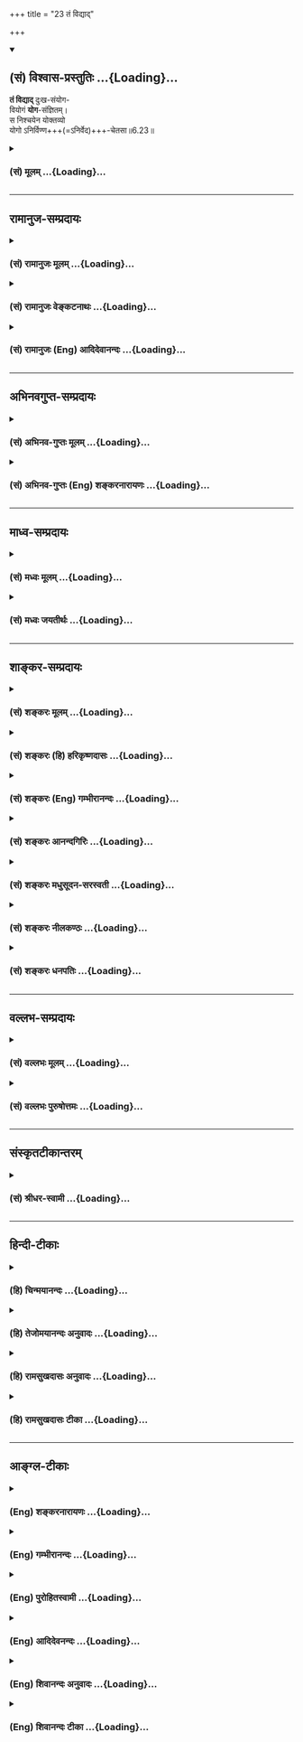 +++
title = "23 तं विद्याद्"

+++
<div class="js_include" newlevelforh1="2" title="(सं) विश्वास-प्रस्तुतिः" unfilled url="/mahAbhAratam/shlokashaH/06-bhIShma-parva/03-bhagavad-gItA-parva/saMskRtam/vishvAsa-prastutiH/06_Atma-saMyama-yogaH_a/23_taM_vidyAd.md">
<details open><summary><h2>(सं) विश्वास-प्रस्तुतिः ...{Loading}...</h2></summary>

**तं विद्याद्** दुःख-संयोग-  
वियोगं **योग**-संज्ञितम्।  
स निश्चयेन योक्तव्यो  
योगो ऽनिर्विण्ण+++(=ऽनिर्वेद)+++-चेतसा॥6.23॥
</details>
</div>
<div class="js_include collapsed" newlevelforh1="3" title="(सं) मूलम्" unfilled url="/mahAbhAratam/shlokashaH/06-bhIShma-parva/03-bhagavad-gItA-parva/saMskRtam/mUlam/06_Atma-saMyama-yogaH_a/23_taM_vidyAd.md">
<details><summary><h3>(सं) मूलम् ...{Loading}...</h3></summary>

तं विद्याद् दुःखसंयोगवियोगं योगसंज्ञितम्।  
स निश्चयेन योक्तव्यो योगोऽनिर्विण्णचेतसा।।6.23।।
</details>
</div>


_________________
## रामानुज-सम्प्रदायः
<div class="js_include collapsed" newlevelforh1="3" title="(सं) रामानुजः मूलम्" unfilled url="/mahAbhAratam/shlokashaH/06-bhIShma-parva/03-bhagavad-gItA-parva/saMskRtam/rAmAnujaH/mUlam/06_Atma-saMyama-yogaH_a/23_taM_vidyAd.md">
<details><summary><h3>(सं) रामानुजः मूलम् ...{Loading}...</h3></summary>

।।6.23।।**तं दुःखसंयोगवियोगं** दुःखसंयोगप्रत्यनीकाकारं योगशब्दाभिधेयं
ज्ञानं **विद्यात् स** एवंभूतो **योगः** इत्यारम्भदशायां **निश्चयेन
अनिर्विण्णचेतसा** हृष्टचेतसा **योगो योक्तव्यः।**

</details>
</div>
<div class="js_include collapsed" newlevelforh1="3" title="(सं) रामानुजः वेङ्कटनाथः" unfilled url="/mahAbhAratam/shlokashaH/06-bhIShma-parva/03-bhagavad-gItA-parva/saMskRtam/rAmAnujaH/venkaTanAthaH/06_Atma-saMyama-yogaH_a/23_taM_vidyAd.md">
<details><summary><h3>(सं) रामानुजः वेङ्कटनाथः ...{Loading}...</h3></summary>

।। 6.23पुनरपि योगदशैव आदरातिरेकाय निरतिशयपुरुषार्थत्वप्रतिपादनेन
प्रपञ्च्यते यत्र इत्यादिभिः। निरुद्धं इत्यत्र
परिगृहीतत्वविनष्टत्वादिभ्रमव्युदासाय योगसेवया हेतुना सर्वत्र
निरुद्धमित्युक्तम्। सर्वतो निरुद्धमित्युक्ते प्रवृत्तस्य निवारणमात्रं
प्रतीयेतसर्वत्र इत्युक्ते तूत्तरोत्तरप्रवृत्त्यनुदयोऽपि सिध्यतीति
सप्तमीनिर्देशः। योगसेवया निरुद्धं यत्रोपरमते इत्युक्ते योगस्य
पृथगुपादानात् यच्छब्दार्थस्य योगाद्व्यतिरेकः प्रतीयेतेति
तद्व्युदासाययोगसंज्ञितम् इति वक्ष्यमाणान्वयेनयत्र योग इत्युक्तम्। यत्र
यस्मिन् काले इति परोक्तमयुक्तम् उपरितनयच्छब्दभिन्नार्थत्वप्रसङ्गात्
प्रतिनिर्देशस्थयोगशब्दानन्वयाच्चेति भावः। यत्रोपरमते इत्यत्र यतो
विच्छिद्यत इति भ्रमापाकरणायाहअतिशयितेति। यत्र सिद्धेऽन्यत उपरमत
इत्यध्याहारेण योजना न युक्ता तथा सतिनिरुद्धं इत्यनेन पुनरुक्तिश्च
स्यात्। उपसर्गाणां च नानार्थत्वादयमेवातिशयितार्थ उपपन्नः।
आसक्तिप्रतिपादनद्वारा तात्पर्येण वायमर्थः सिध्यतीति भावः। यत्र
चैवेत्येवकारस्य यथाक्रमान्वये प्रयोजनाभावात् उचितान्वयप्रदर्शनाय
आत्मन्येव तुष्यतीत्युक्तम्। अन्यनिरपेक्षमित्यवधारणतोषशब्दाभ्यां
अर्थसिद्धोक्तिः। यद्वाआत्मानं पश्यंस्तुष्यति इत्येतावतैव विवक्षितसिद्धौ
पुनरात्मनीति निर्देशः तदन्यव्युदासार्थ इत्यभिप्रायः। आत्मनि
परमात्मानमिति योजना तु जीवयोगविषयत्वादिहासङ्गता।
अतीन्द्रियमित्युक्तत्वात् परिशेषात् औचित्याच्चबुद्धिग्राह्यम् इत्यत्र
बुद्धिं विशिनष्टि आत्मबुद्ध्येकेति। आत्यन्तिकं
पुनर्दुःखसम्भेदरहितमित्यर्थः। यदेवंविधं सुखं तद्यत्र वेत्तीत्यन्वयः।
यद्वा यत्तदिति पिण्डितं प्रसिद्ध्यतिशयार्थं तदित्येवार्थः। केचित्तु
यत्तच्छब्दान्वयप्रकारमजानन्तःसुखमात्यन्तिकं यत्र इति पठन्तिवेत्ति यत्र
इति यत्रशब्दः पूर्वोत्तरवाक्यसाधारणतया मध्ये प्रयुक्तः।
वेत्तीत्यस्यापवर्गदशानुभाव्यसुखप्रतिसन्धानपरत्वव्युदासाय
योगरूपापारोक्ष्याभिप्रायेणअनुभवतीत्युक्तम्। आत्मनि तुष्यति इति
पूर्वमितरसुखनिरपेक्षत्वपरम्। सुखमात्यन्तिकम् इत्यादिकं तु
स्वरूपसुखानुभवपरमित्यपौनरुक्त्यम्। सुखातिरेकेणेति उक्त एवाचलनहेतुरुचित
इति भावः। प्रामाणिकार्थान्न चलतीति वा सम्यक् चलतीति वा निर्वहणं मन्दम्।
योगदशायां च सुखातिरेकेण स्वरसतस्तदवस्थयैव
चिरतरावस्थानाभिधानमुचितमपेक्षितं चेत्यभिप्रायेणतत्त्वतः
इत्यस्यतद्भावादिति प्रतिपदमुक्तम्। इतरविषयनिरोधनैरपेक्ष्येयत्र इति
श्लोकेनोक्ते। तत आत्मस्वरूपसुखानुभवस्तस्य स्वरसवाहितया दुर्विच्छेदत्वं
चसुखम् इति श्लोकेनाभिहिते। अथयं लब्ध्वा इति श्लोकेन योगविरतिकालेष्वपि
तस्यैवाभिलाषपदत्वाद्बाह्यसुखाभिलाषेण दुःखेन चानास्कन्दनमुच्यत इति
विभागज्ञापनाभिप्रायेणयोगाद्विरत इत्यादिकमुक्तम्। योगदशायां तु
लाभान्तरप्रतिसन्धानमेव नास्तीति भावः। गुरुणापि
इत्युक्तगौरवव्यञ्जनायगुणवत्पुत्रवियोगादिनेत्युक्तम्। पुत्रजन्मविपत्तिभ्यां
न परं सुखदुःखयोः इति ह्याहुः। न विचाल्यते योगप्रतिकूलमवसादं न
गच्छतीत्यर्थः। दुःखसंयोगस्य वियोगस्तस्यासम्बन्धः अभाव इत्यर्थः। स च
भावान्तरमिति ज्ञापनायाह दुःखसंयोगप्रत्यनीकाकारमिति। दुःखसंयोगस्य वियोगो
यत्रेति व्यधिकरणबहुव्रीहौ फलितोक्तिरियम्। अथवा वियोगशब्दोऽत्र
वियुज्यतेऽनेनेति करणार्थघञन्तो वियोगहेतुपर इति भावः। निर्विण्णचेतसेति
पदच्छेदे संसारे तापत्रयेष्वेवेत्यध्याहारः स्यात् तत्तु सप्रयोजने
योजनान्तरे सम्भवति न युक्तम् तस्मादनिर्निण्णचेतसेति पदच्छेदः।
निश्चयशब्दोऽपि तेनैव हेतुसमर्पणेनान्वितः न तुयोक्तव्यः इत्यनेन
निरर्थकान्वयप्रसङ्गात्। अनिर्विण्णत्वहेतुश्च निश्चयः
पूर्वोक्तनिरतिशयपुरुषार्थत्वेनैव स्यात् तदेतदखिलमभिसन्धायाह स
एवमिति। एवंरूपो निरतिशयपुरुषार्थरूप इत्यर्थः। योक्तव्यः इत्युक्तत्वात्
आरम्भोपकारकत्वद्योतनायआरम्भदशायामित्युक्तम्। मनसा क्लिश्यमानस्तु समाधानं
च कामयेत्। अनिर्वेदं मुनिर्गच्छन् कुर्यादेवात्मनो हितम्। इति
ह्युच्यते।। अतो विरक्त्युपयुक्तो निर्वेदोऽन्यः अयं त्वन्यादृश
इतिहृष्टचेतसेत्युक्तम्। योक्तव्यः कर्तव्य इत्यर्थः।  
  

</details>
</div>
<div class="js_include collapsed" newlevelforh1="3" title="(सं) रामानुजः (Eng) आदिदेवानन्दः" unfilled url="/mahAbhAratam/shlokashaH/06-bhIShma-parva/03-bhagavad-gItA-parva/saMskRtam/rAmAnujaH/english/AdidevAnandaH/06_Atma-saMyama-yogaH_a/23_taM_vidyAd.md">
<details><summary><h3>(सं) रामानुजः (Eng) आदिदेवानन्दः ...{Loading}...</h3></summary>

6.20 - 6.23 Where, through the practice of Yoga, the mind, which is subdued everywhere by such practice, 'rejoices', i.e., rejoices in surpassing felicity; and where, perceiving through Yoga 'the self
(Atman)' by 'the mind (Atman)' one is delighted by the self and indifferent to all other objects; and where, through Yoga, one 'knows',
i.e., experiences that infinite happiness which can be grasped only by
the 'intellect' contemplating on the self, but is beyond the grasp of
the senses; where, remaining in that Yoga, one does not 'swerve from
that state,' because of the overwhelming happiness that state confers;
having gained which, he desires for it alone, even when he is awakened
from Yoga, and does not hold anything else as a gain; where one is not
moved even by 'the heaviest sorrow' caused by any berevaement like that
of a virtuous son - let him know that disunion from all union with pain,
i.e., which forms the opposite of union with pain, is called by the term
Yoga. This Yoga must be practised with the determination of its nature
as such from the beginning with a mind free from despondency, i.e., with
zestful exaltation.

</details>
</div>


_________________
## अभिनवगुप्त-सम्प्रदायः
<div class="js_include collapsed" newlevelforh1="3" title="(सं) अभिनव-गुप्तः मूलम्" unfilled url="/mahAbhAratam/shlokashaH/06-bhIShma-parva/03-bhagavad-gItA-parva/saMskRtam/abhinava-guptaH/mUlam/06_Atma-saMyama-yogaH_a/23_taM_vidyAd.md">
<details><summary><h3>(सं) अभिनव-गुप्तः मूलम् ...{Loading}...</h3></summary>

।।6.20 6.23।। इदानीं तस्य स्वस्वभावस्य ब्रह्मणो बहुतर-विशेषण-द्वारेण स्वरूपं निरूप्यते - यः तीर्थान्तर-कल्पितेभ्यश् च रूपेभ्यो व्यतिरेकः - यत्रेत्यादि, अनिर्विण्णचेतसा इत्यन्तम्। 

**यत्र मनो निरुद्धम् उपरमते** स्वयम् एव।  
**आत्यन्तिकं** विषय-कृत-कालुष्याभावात् **सुखं यत्र वेत्ति**।  

**अपरो लाभो** धन-दार-पुत्रादीनां संनियोग-लब्धश् च योगः अन्यत्र सुख-धीर् निवर्तते च +इति वस्तु-स्व-भावो ऽयम् इत्य् अर्थः।  
**न विचाल्यते** विशेषेण न चाल्यते अपि तु संस्कार-मात्रेणैवास्य प्रथम-क्षण-मात्रम् एव चलनं कारुण्यादि-वशात्,+++(5)+++ न तु मूढतया विनष्टो "बताहम्! किं मया प्रतिपत्तव्यम्" इत्यादि।  

**दुःखसंयोगस्य वियोगो** यतः,  
**स** च **निश्चयेन** आस्तिकताजनितया श्रद्धया सर्वथा **योक्तव्यः** अभ्यसनीयः।  
**अनिर्विण्णम्** उपेय-प्राप्तौ दृढ-तरं  
संसारं दुःख-बहुलम् प्रति **निर्विण्णं** वा  
+++(S N omit वा)+++ **चेतो** यस्य।

</details>
</div>
<div class="js_include collapsed" newlevelforh1="3" title="(सं) अभिनव-गुप्तः (Eng) शङ्करनारायणः" unfilled url="/mahAbhAratam/shlokashaH/06-bhIShma-parva/03-bhagavad-gItA-parva/saMskRtam/abhinava-guptaH/english/shankaranArAyaNaH/06_Atma-saMyama-yogaH_a/23_taM_vidyAd.md">
<details><summary><h3>(सं) अभिनव-गुप्तः (Eng) शङ्करनारायणः ...{Loading}...</h3></summary>

6.20-23 Yatra etc. upto anirvinna-cetasa. Where the mind well restrained
remains iet : i.e., on its own accord. Where he realises the limitless
Bliss : Becuase the dirts created by the sense-objects are absent. Any
other gain : the gain obtained through the close contacts with wealth.
wives, childeren etc. The idea is : With regard to other objects, the
notion of their being sources of pleasure disappears; and it is the
nature of the thing in estion. Not shaken much : not shaken to a great
extent; \[hence\] there is yet \[a little\] shaking in him, purely due
to \[former\] mental impression; and it lasts only for a moment due to
his compassion \[towards all creatures\], and not due to the wrong
notions like 'Alas ! I am undone ! What is to done by me.' and so on.
That, due to which the cessation of contact with misery results-that
must be yoked i.e., practised (concentrated upon) by all means, with
determination i.e., with faith, born of the belief \[in the Self\]. Of
undepressed mind. i.e., because the goal has been reached. Or of
depressed mind : i.e., depressed that the birth-and-death-cycle is very
firm and is full of misery. The means for abandoning desire is to
abandon intention. This (the Lord) says :

</details>
</div>


_________________
## माध्व-सम्प्रदायः
<div class="js_include collapsed" newlevelforh1="3" title="(सं) मध्वः मूलम्" unfilled url="/mahAbhAratam/shlokashaH/06-bhIShma-parva/03-bhagavad-gItA-parva/saMskRtam/madhvaH/mUlam/06_Atma-saMyama-yogaH_a/23_taM_vidyAd.md">
<details><summary><h3>(सं) मध्वः मूलम् ...{Loading}...</h3></summary>

।।6.23।। दुःखसंयोगो येन वियुज्यते स दुःखसंयोगवियोगः। न केवलमुत्पन्नं
दुःखं विनाशय्रति। उत्पत्तिमेव निवारयतीति दर्शयति संयोगशब्देन। निश्चयेन
योक्तव्यः योक्तव्य एव बुभूषुणेत्यर्थः।

</details>
</div>
<div class="js_include collapsed" newlevelforh1="3" title="(सं) मध्वः जयतीर्थः" unfilled url="/mahAbhAratam/shlokashaH/06-bhIShma-parva/03-bhagavad-gItA-parva/saMskRtam/madhvaH/jayatIrthaH/06_Atma-saMyama-yogaH_a/23_taM_vidyAd.md">
<details><summary><h3>(सं) मध्वः जयतीर्थः ...{Loading}...</h3></summary>

।।6.23।। ननु दुःखसम्बन्धस्य वियोगो ध्वंसः स कथं योगः स्यात् इत्यत आह
**दुःखेति**। करणेऽपि घञः स्मरणात्। एवं तर्हि दुःखवियोगमित्येव वक्तव्यम्
किं संयोगशब्देन इत्यत आह **न केवलमि**ति। वियोगशब्दो निवारणे वर्तत इति
भावः। एतच्च पदाधिक्यादेव लभ्यते नान्यथा। ननुस निश्चयेन योक्तव्यः इति
पुनर्विधानं किमर्थं निश्चयेनेत्यादिविशेषविधानार्थमिति चेत् न महाफले
सन्देहात् प्रवृत्त्यभावेननिश्चयेन इत्यस्य वैयर्थ्यादित्यत आह
**निश्चयेने**ति। अयोगव्यवच्छेदे निश्चयशब्द इत्यर्थः। कुत्रायोगो
व्यवच्छिद्यत इत्यत उक्तं **बुभूषुणे**ति मुमुक्षुणेत्यर्थः।

</details>
</div>


_________________
## शाङ्कर-सम्प्रदायः
<div class="js_include collapsed" newlevelforh1="3" title="(सं) शङ्करः मूलम्" unfilled url="/mahAbhAratam/shlokashaH/06-bhIShma-parva/03-bhagavad-gItA-parva/saMskRtam/shankaraH/mUlam/06_Atma-saMyama-yogaH_a/23_taM_vidyAd.md">
<details><summary><h3>(सं) शङ्करः मूलम् ...{Loading}...</h3></summary>

।।6.23।। **तं विद्यात्** विजानीयात् **दुःखसंयोगवियोगं** दुःखैः संयोगः
दुःखसंयोगः तेन वियोगः दुःखसंयोगवियोगः तं दुःखसंयोगवियोगं **योग** इत्येव
**संज्ञितं** विपरीतलक्षणेन विद्यात् विजानीयादित्यर्थः। योगफलमुपसंहृत्य
पुनरन्वारम्भेण योगस्य कर्तव्यता उच्यते निश्चयानिर्वेदयोः
योगसाधनत्वविधानार्थम्। **स** यथोक्तफलो **योगः निश्चयेन** अध्यवसायेन
**योक्तव्यः अनिर्विण्णचेतसा** न निर्विण्णम् अनिर्विण्णम्। किं तत् चेतः
तेन निर्वेदरहितेन चेतसा चित्तेनेत्यर्थः।। किञ्च

</details>
</div>
<div class="js_include collapsed" newlevelforh1="3" title="(सं) शङ्करः (हि) हरिकृष्णदासः" unfilled url="/mahAbhAratam/shlokashaH/06-bhIShma-parva/03-bhagavad-gItA-parva/saMskRtam/shankaraH/hindI/harikRShNadAsaH/06_Atma-saMyama-yogaH_a/23_taM_vidyAd.md">
<details><summary><h3>(सं) शङ्करः (हि) हरिकृष्णदासः ...{Loading}...</h3></summary>

।।6.23।। यत्रोपरमते से लेकर यहाँतक समस्त विशेषणोंसे विशिष्ट आत्माका
अवस्थाविशेषरूप जो योग कहा गया है उस योग नामक अवस्थाको दुःखोंके संयोगका
वियोग समझना चाहिये। अभिप्राय यह कि दुःखोंसे संयोग होना दुःखसंयोग है उससे
वियोग हो जाना दुःखोंके संयोगका वियोग है उस दुःखसंयोगवियोग को योग ऐसे
विपरीत नामसे कहा हुआ समझना चाहिये। योगफलका उपसंहार करके अब दृढ़ निश्चयको
और योगविषयक रुचिको भी योगका साधन बतानेके लिये पुनः प्रकारान्तरसे योगकी
कर्तव्यता बतायी जाती है वह उपर्युक्त फलवाला योग बिना उकताये हुए चित्तसे
निश्चयपूर्वक करना चाहिये। जिस चित्तमें निर्विण्णता ( उद्वेग ) न हो वह
अनिर्विण्णचित्त है ऐसे अनिर्विण्ण ( न उकताये हुए ) चित्तसे निश्चयपूर्वक
योगका साधन करना चाहिये यह अभिप्राय है।

</details>
</div>
<div class="js_include collapsed" newlevelforh1="3" title="(सं) शङ्करः (Eng) गम्भीरानन्दः" unfilled url="/mahAbhAratam/shlokashaH/06-bhIShma-parva/03-bhagavad-gItA-parva/saMskRtam/shankaraH/english/gambhIrAnandaH/06_Atma-saMyama-yogaH_a/23_taM_vidyAd.md">
<details><summary><h3>(सं) शङ्करः (Eng) गम्भीरानन्दः ...{Loading}...</h3></summary>

6.23 Vidyat, one should know; tat, that; duhkha-samyoga-viyogam,
severance (viyoga) of contact (samyoga) with sorrow (duhkha); to be
verily yoga-sanjnitam, what is called Yoga-i.e. oen should know it
through a negative definition. After concluding the topic of the result
of Yoga, the need for pursuing Yoga is again being spoken of in another
way in order to enjoin 'preservance' and 'freedom from depression' as
the disciplines for Yoga: Sah, that; yogah, Yoga, which has the results
as stated above; yoktavyah, has to be practised; niscayena, with
perservance; and anirvinnacetasa, with an undepressed heart. That which
is not (a) depressed (nirvinnam) is anirvinnam. What is that; The heart.
(One has to practise Yoga) with that heart which is free from
depression. This is the meaning. Again,

</details>
</div>
<div class="js_include collapsed" newlevelforh1="3" title="(सं) शङ्करः आनन्दगिरिः" unfilled url="/mahAbhAratam/shlokashaH/06-bhIShma-parva/03-bhagavad-gItA-parva/saMskRtam/shankaraH/AnandagiriH/06_Atma-saMyama-yogaH_a/23_taM_vidyAd.md">
<details><summary><h3>(सं) शङ्करः आनन्दगिरिः ...{Loading}...</h3></summary>

।।6.23।। तं विद्यादित्याद्यपेक्षितं पूरयन्नवतारयति **यत्रेति।**
तमित्यात्मावस्थाविशेषं परामृशति। दुःखसंयोगस्य वियोगो वियोगसंज्ञितो
युज्यते स कथं योगसंज्ञितः स्यादित्याशङ्क्याह **विपरीतेति।** इयं हि
योगावस्था समुत्खातनिखिलदुःखभेदेति दुःखसंयोगाभावो योगसंज्ञामर्हतीत्यर्थः।
उपसंहृते योगफले किमिति पुनर्योगस्य कर्तव्यत्वमुच्यते तत्राह
**योगफलमिति।** प्रकारान्तरेण योगस्य कर्तव्यत्वोपदेशारम्भोऽत्रान्वारम्भः
योगं युञ्जानस्तत्क्षणादुक्तां संसिद्धिमलभमानः संशयानो निवर्तेतेति
तन्निवृत्त्यर्थं पुनः कर्तव्यत्वोपदेशोऽर्थवानिति मत्वाह **निश्चयेति।**
तयोः साधनत्वविधानमेवाक्षरयोजनया साधयति **स यथेति।** इह जन्मनि जन्मान्तरे
वा सेत्स्यतीत्यध्यवसापः। योक्तव्यः कर्तव्यः।

</details>
</div>
<div class="js_include collapsed" newlevelforh1="3" title="(सं) शङ्करः मधुसूदन-सरस्वती" unfilled url="/mahAbhAratam/shlokashaH/06-bhIShma-parva/03-bhagavad-gItA-parva/saMskRtam/shankaraH/madhusUdana-sarasvatI/06_Atma-saMyama-yogaH_a/23_taM_vidyAd.md">
<details><summary><h3>(सं) शङ्करः मधुसूदन-सरस्वती ...{Loading}...</h3></summary>

।।6.23।। यत्रोपरमत इत्यारभ्य बहुभिर्विशेषणैर्यो निर्वृत्तिकः
परमानन्दाभिव्यञ्जकाश्चित्तावस्थाविशेष उक्तस्तं चित्तवृत्तिनिरोधं
चित्तवृत्तिमयसर्वदुःखविरोधित्वेन दुःखवियोगमिव सन्तं योगसंज्ञितं
वियोगशब्दार्हमपि विरोधिलक्षणया योगशब्दवाच्यं विद्यज्जानीयान्नतु
योगशब्दानुरोधात्कंचित्संबन्धं प्रतिपद्येतेत्यर्थः। तथाच
भगवान्पतञ्जलिरसूत्रयत्योगश्चित्तवृत्तिनिरोधः इति। योगो भवति दुःखहा इति
यत्प्रागुक्तं तदेतदुपसंहृतम्। एवंभूते योगे निश्चयानिर्वेदयोः
साधनत्वविधानायाह स यथोक्तफलो योगो निश्चयेन
शास्त्राचार्यवचनतात्पर्यविषयोऽर्थः सत्य एवेत्यध्यवसायेन
योक्तव्योऽभ्यसनीयः। अनिर्विण्णचेतसा एतावतापि कालेन योगो न सिद्धः किमतः
परं कष्टमित्यनुतापो निर्वेदस्तद्रहितेन चेतसा। इह जन्मनि जन्मान्तरे वा
सेत्स्यसि किं त्वरयेत्येवं धैर्ययुक्तेन मनसेत्यर्थः। तदेतद्गौडपादा
उदाजह्नुःउत्सेक उदधेर्यद्वत्कुशाग्रेणैकबिन्दुना। मनसो
निग्रहस्तद्वद्भवेदपरिखेदतः।। इति। उत्सेक उत्सेचनम् शोषणाध्यवसायेन
जलोद्धरणमिति यावत्। अत्र संप्रदायविद आख्यायिकामाचक्षते कस्यचित्किल
पक्षिणोऽण्डानि तीरस्थानि तरङ्गवेगेन समुद्रोऽपजहार। स च समुद्रं
शोषयिष्याम्येवेति प्रवृत्तः स्वमुखाग्रेणैकैकं जलबिन्दुमुपरि प्रचिक्षेप।
तदा च बहुभिः पक्षिभिर्बन्धुर्गैर्वार्यमाणोऽपि नैवोपरराम। यदृच्छया च
तत्रागतेन नारदेन निवारितोऽप्यस्मिञ्जन्मनि जन्मान्तरे वा येन
केनाप्युपायेन समुद्रं शोषयिष्याम्येवेति प्रतिजज्ञे। ततश्च
दैवानुकूल्यात्कृपालुर्नारदो गरुडं तत्साहाय्याय प्रेषयामास
समुद्रस्त्वज्ज्ञातिद्रोहेण त्वामवमन्यत इति वचनेन। ततो गरुडपक्षवातेन
शुष्यन्समुद्रो भीतस्तान्यण्डानि तस्मै पक्षिणेप्रददौइति। एवमखेदेन
मनोनिरोधे परमधर्मे प्रवर्तमानं योगिनमीश्वरोऽनुगृह्णाति। ततश्च पक्षिण इव
तस्याभिमतं सिध्यतीति भावः।

</details>
</div>
<div class="js_include collapsed" newlevelforh1="3" title="(सं) शङ्करः नीलकण्ठः" unfilled url="/mahAbhAratam/shlokashaH/06-bhIShma-parva/03-bhagavad-gItA-parva/saMskRtam/shankaraH/nIlakaNThaH/06_Atma-saMyama-yogaH_a/23_taM_vidyAd.md">
<details><summary><h3>(सं) शङ्करः नीलकण्ठः ...{Loading}...</h3></summary>

।।6.23।।**तमिति।** यत्रोपरमते चित्तमित्यादिनोक्तलक्षणं तं
दुःखसंयोगस्याप्यन्तःकरणसंबन्धस्य वियोगमेव सन्तं विरुद्धलक्षणया
योगसंज्ञितं विद्यात्। योगफलमुपसंहृत्य पुनर्निश्चयानिर्वेदयोः
साधनत्वविधानपूर्वकं तमेव शतकृत्वोऽपि पथ्यं वदितव्यमिति न्यायेन विधत्ते
**स इत्यादिना।** स योगो निश्चयेनाध्यवसायेनानिर्विण्णं निर्वेदरहितं चेतो
यस्य तेन योक्तव्योऽभ्यसनीयः। यद्वाशान्तो दान्त उपरतस्तितिक्षुः समाहितो
भूत्वात्मन्येवात्मानं पश्येत् इति श्रुतिविहितं श्रुत्यन्तरदृष्टं
श्रद्धावित्तपदोपेतं शमादिषट्कमत्र क्रमतो विधीयते। तत्र निश्चयेनेति
गुरुवेदवाक्यादौ फलावश्यंभावनिश्चयलक्षणा श्रद्धात्र निश्चयपदेन गृह्यते।
तथा निर्विण्णचेतसेति वैराग्येण द्वन्द्वसहिष्णुत्वलक्षणा तितिक्षा विधीयते
इति ज्ञेयम्।

</details>
</div>
<div class="js_include collapsed" newlevelforh1="3" title="(सं) शङ्करः धनपतिः" unfilled url="/mahAbhAratam/shlokashaH/06-bhIShma-parva/03-bhagavad-gItA-parva/saMskRtam/shankaraH/dhanapatiH/06_Atma-saMyama-yogaH_a/23_taM_vidyAd.md">
<details><summary><h3>(सं) शङ्करः धनपतिः ...{Loading}...</h3></summary>

।।6.23।। यत्रोपरमत इत्यारभ्य यावद्भिर्विशेषणैर्विशिष्ट आत्मावस्थाविशिष्टो
योग उक्तः तं योगसंज्ञितं विद्याज्जनीयात्। इति यत्र यस्मन्काले इत्यादि
भाष्यं समाध्युपलक्षिते तस्मिन्काले योगसिद्धिर्भवतीति शेषः। यमात्मलाभं तं
विद्यादित्युत्तरत्र संबन्धः। यस्मिस्थितो योगी न विचाल्यते तं योगं
विद्यादीति पूर्ववत्। तं विद्यादित्याद्यपेक्षितं पूरयन्नवतारयति यत्रेति
तमित्यात्मावस्थाविशेषं परामृशतीति भाष्यं तट्टीकाकृद्भिर्व्याख्यातम्।
वस्तुतस्तु यत्रोपरमत इत्यारम्भ यावद्भिर्विशेषणैर्विशिष्ट
आत्मावस्थाविशेषो योग उक्तस्तमिति भाष्यानुरोधेन काले इत्यस्य
चित्तोपरमविशिष्ट आत्मावस्थाविशेष इत्यर्थः। एवमग्रेऽपि। यमात्मलाभमित्यस्य
आत्मनो लाभो यस्मिन् यस्मादिति वा आत्मलाभरुपमिति वा
लब्धेत्यादिविशेषणविशिष्टमात्मावस्थाविशेषमितय्रथः। यस्मिन्नात्मतत्त्व
इत्यस्यात्मतत्त्वमात्रोपलब्ध्या आत्मतत्त्वे स्थित इत्यादिविशेषणविशिष्टे
आत्मावस्थाविशेष इत्यर्थः। तथाच सर्वेषां यच्छब्दानां
तत्तद्विशेषणविशिष्टावस्थाविशेषप्रतिपादकानां तच्छब्देनान्वय इति। एतेन
यत्र काल इति व्याख्यानं त्वसाधु तच्छब्दानन्वयादिति प्रत्युक्तम्।
यत्त्वसाधुवादिनोक्तं यत्र यस्मिन्परिणामविशेषे योगसेवया योगाभ्यासपाटवेन
जाते सति चित्तं निरुद्धमेकविषयकवृत्तिप्रवाहरुपामेकाग्रतां त्यक्त्वा
निरिन्धनाग्निवदुपशाभ्य निर्वृत्तिकतया सर्ववृत्तिनिरोधरुपेण परिणतं भवति
यत्र च यस्मिंश्च परिणामं सतीत्यादि तत्रेदं वक्तव्यम्। स चित्तपरिणाम्ः कः
यस्मिन्सति चित्तं निरोधपरिणामं भजति। निरोधपरिणाम उतैकाग्रतापरिणामः।
नाद्यः। यस्मिन्सति सर्ववृत्तिनिरोधरुपेण चित्तं परिणतं भवति इति तस्य ततः
पृथगुक्तेः। न द्वितीयः। तमन्तःकरणपरिणामं सर्वचित्तवृत्तिनिरोधरुपं योगं
विद्यादीति परेणान्वयादिति स्वपरग्रन्थविरोधात्। यस्मिंश्च परिणामं सतीति।
अत्रापिविकल्पनीयम्। अयं परिणामः किं पूर्वोक्तादन्य उत स एव। आद्ये
प्रथमयत्रपदार्थोकार्थताभावः। न द्वितीयः। तमन्तःकरणपरिणामं
सर्वचित्तवृत्तिनिरोधरुपं योगं विद्यादीति परेणान्वयादिति
स्वपरग्रन्थविरोधात्। यस्मिंश्च परिणामे सतीति। अत्रापि विकल्पनीयम्। अयं
परिणामः किं पूर्वोक्तादन्य उत स एव। आद्ये प्रथमयत्रपदार्थैकार्थताभावः। न
द्वितीयः। उक्तदोषात् एकाग्रतापरिणामे सति निरोधपरिणामस्तस्मिंश्च सति
आत्मनात्मानं पश्यन्नात्मनि तुष्यतीति क्रमस्यौचित्याच्चेति दिक्। दुःखैः
संयोगः दुःखसंयोगः तेन वियोगो निखिलार्थनिवृत्तिरुपस्तं योगसंज्ञितं
योगशब्दितं विपरीतलक्षणेन विद्याज्जानीयादित्यर्थः। योगस्य फलमुपसंहृत्यशतं
कृत्वापि पथ्यं वदितव्यम् इति न्यायेन निश्चयादेः साधनत्वविधानार्थं योगस्य
कर्तव्यतामाह स इति। स यथोक्तफलो योगः निश्चयेनाध्यवसायेनेह जन्मनि
जन्मान्तरे वा सेत्स्यत्येवेत्यध्यवसायः। शास्त्राचार्योपदेशे
यथार्थत्वनिश्चयो वा। अनिर्विण्णचेतसा खेदरहितेन चित्तेन दुःखबुद्य्धा
प्रयत्नशैथिल्यकारणं खेदः। एतावतापि कालेन योगेनेति किमतःकष्टमित्येवंरुपः
निश्चयेनानिर्विण्णचेतसा योक्तव्यः फलपर्यन्तमभ्यसनीयः। तदुक्तं
गौटपादाचार्यैःउत्सेक उदधैर्यद्वत्कुशाग्रेणैकबिन्दुना। मनसो
निग्रहस्तद्वद्भवेदपरिखेदतः।। इति। उत्सेको जलोद्धरणम्। एतेन
निर्विण्णचेतसेत्येवंपदमुत्तरशेषभूतं द्रष्टव्यम्। तथा ह्यापातनिका
नन्वभ्यस्यतां नाम योगस्तत्रापि यदा हि नेन्द्रियार्तेषु न
कर्मस्वनुषज्जते। स सर्वसंकल्पसंन्यासीत्यनेन स्वार्थं
संकल्पमूलकामनात्यागे इन्द्रियनिग्रहे प्राप्तेऽपि प्राप्तयोगैश्वर्यो
दीनानाथसंदर्शनजनितानुकम्पापरवशस्तेषां हितकामनया संकल्पपूर्वं बाह्यं
कर्मा चरेदित्याशङ्क्याह निर्विण्णेति। सर्वान्कामान्स्वीयानिव
परसंबन्धिनोऽपि संकल्पप्रभवान् निर्विण्णेन चेतसा अशेषतः सहसंकल्पेः
त्यक्त्वेति स्वसंसारनिर्वेदवतः परार्थाप्रवृत्तिरत्यन्तासंगतेति। तथा
समन्ततः सर्वविषयेभ्यो मनसा सहेन्द्रियग्रामं नियम्यैव योगो योक्तव्य इति
प्रत्युक्तम्। क्त्वाप्रत्ययेन कामत्यागादेः योगाभ्याससाधनत्वस्य
स्पष्टप्रतीत्या योगसिद्ध्युत्तरभाव्यैश्वर्यवशादनुम्पापरवशोऽपि स्वीयानिव
परकीयानपि त्यक्त्वेत्यादिवर्णनस्यानौचित्यात्। शनैः शनैरित्यादिना मनस
उपरमस्य वक्ष्यमाणत्वेनात्र मनसा
विवेकादियुक्तेनेतिकरणपरत्ववर्णनस्यैवौचित्याच्च।

</details>
</div>


_________________
## वल्लभ-सम्प्रदायः
<div class="js_include collapsed" newlevelforh1="3" title="(सं) वल्लभः मूलम्" unfilled url="/mahAbhAratam/shlokashaH/06-bhIShma-parva/03-bhagavad-gItA-parva/saMskRtam/vallabhaH/mUlam/06_Atma-saMyama-yogaH_a/23_taM_vidyAd.md">
<details><summary><h3>(सं) वल्लभः मूलम् ...{Loading}...</h3></summary>

।।6.22 6.25।। तदेव विशिनष्टि यं लब्ध्वेति।
एतेनेष्टप्राप्त्यनिष्टनिवृत्तिफलको योगः समन्वितःतं विद्यात् ৷৷.
योगसंज्ञितं दुःखसंयोगेन वियोग एव योग इति विरुद्धलक्षणया उच्यते।
यस्मादेवं महाफलो योगस्तस्मात्स एव यत्नोऽभ्यसनीयः इत्याह सार्धेन। स
निश्चयेनेति यत्नेन।

</details>
</div>
<div class="js_include collapsed" newlevelforh1="3" title="(सं) वल्लभः पुरुषोत्तमः" unfilled url="/mahAbhAratam/shlokashaH/06-bhIShma-parva/03-bhagavad-gItA-parva/saMskRtam/vallabhaH/puruShottamaH/06_Atma-saMyama-yogaH_a/23_taM_vidyAd.md">
<details><summary><h3>(सं) वल्लभः पुरुषोत्तमः ...{Loading}...</h3></summary>

  
  
।।6.23।। तं योगसंज्ञितं मद्योगसंज्ञात्मकं विद्यात् जानीयात्। कीदृशं तं
दुःखसंयोगवियोगं दुःखात्मको यः संयोगो लौकिकोऽधिकरणदेहस्थो वा तस्य
वियोगरूपम्। यतोऽयं योगः फलसाधकोऽतः स कार्य इत्याह सार्द्धेन स इति। स
पूर्वोक्तः फलसाधकरूपो योगो निश्चयेन गुरूपदिष्टेन अनिर्विण्णेन
दुःखज्ञानजप्रपत्तिशैथिल्येन हितेन मनसा योक्तव्यः कर्तव्य इत्यर्थः।  
  

</details>
</div>


_________________
## संस्कृतटीकान्तरम्
<div class="js_include collapsed" newlevelforh1="3" title="(सं) श्रीधर-स्वामी" unfilled url="/mahAbhAratam/shlokashaH/06-bhIShma-parva/03-bhagavad-gItA-parva/saMskRtam/shrIdhara-svAmI/06_Atma-saMyama-yogaH_a/23_taM_vidyAd.md">
<details><summary><h3>(सं) श्रीधर-स्वामी ...{Loading}...</h3></summary>

।।6.23।। य एवंभूतोऽवस्थाविशेषस्तमाह **तमित्यर्धेन।** दुःखशब्देन
दुःखमिश्रितत्वाद्वैषयिकं सुखमपि गृह्यते। दुःखस्य संयोगेन
स्पर्शमात्रेणापि वियोगो यस्मिंस्तमवस्थाविशेषं योगसंज्ञितं योगशब्दवाच्यं
जानीयात्। परमात्मना क्षेत्रज्ञस्य योजनंयोगः। यद्वा दुःखसंयोगेन वियोग एव
शूरे कातरशब्दवद्विरुद्धलक्षणया योग उच्यते। कर्मणि तु
योगशब्दस्तदुपायत्वादौपचारिक एवेति भावः। यस्मादेवं महाफलो योगस्तस्मात्स
एव यत्नतोऽभ्यसनीय इत्याह **स इति सार्धेन।** स यो निश्चयेन
शास्त्राचार्योपदेशजनितेन योक्तव्योऽभ्यसनीयः। यद्यपि शीघ्रं न सिध्यति
तथाप्यनिर्विण्णेन निर्वेदरहितेन चेतसा योक्तव्यः। दुःखबुद्ध्या
प्रयत्नशैथिल्यं निर्वेदः।

</details>
</div>


_________________
## हिन्दी-टीकाः
<div class="js_include collapsed" newlevelforh1="3" title="(हि) चिन्मयानन्दः" unfilled url="/mahAbhAratam/shlokashaH/06-bhIShma-parva/03-bhagavad-gItA-parva/hindI/chinmayAnandaH/06_Atma-saMyama-yogaH_a/23_taM_vidyAd.md">
<details><summary><h3>(हि) चिन्मयानन्दः ...{Loading}...</h3></summary>

।।6.23।। इन चार श्लोकों में योग की स्थिति का सम्पूर्ण वर्णन करते हुये
भगवान् सब का आह्वान करते हैं कि इस योग का अभ्यास निश्चयपूर्वक करना
चाहिये। इस मार्ग पर चलने के लिये सबको उत्साहित करने के लिए भगवान् योगी
को प्राप्त सर्वोत्तम लक्ष्य का भी वर्णन करते हैं। पूर्व उपदिष्ट साधनों
के अभ्यास के फलस्वरूप जब चित्त पूर्णतया शान्त हो जाता है तब उस शान्त
चित्त में आत्मा का साक्षात् अनुभव होता है स्वयं से भिन्न किसी विषय के
रूप में नहीं वरन् अपने आत्मस्वरूप से। मन की अपने ही शुद्ध चैतन्य स्वरूप
की अनुभूति की यह स्थिति परम आनन्द स्वरूप है। परन्तु यह साक्षात्कार तभी
संभव है जब जीव शरीर मन और बुद्धि इन परिच्छेदक उपाधियों के साथ के अपने
तादात्म्य को पूर्णतया त्याग देता है। इस सुख को अतीन्द्रिय कहने से स्पष्ट
है कि विषयोपभोग के सुख के समान यह सुख नहीं है। सामान्यत हमारे सभी अनुभव
इन्द्रियों के द्वारा ही होते हैं। इसलिए जब आचार्यगण आत्मसाक्षात्कार को
आनन्द की स्थिति के रूप में वर्णन करते हैं तब हम उसे बाह्य और स्वयं से
भिन्न कोई लक्ष्य समझते हैं। परन्तु जब उसे अतीन्द्रिय कहा जाता है तो
साधकों को उसके अस्तित्व और सत्यत्व के प्रति शंका होती है कि कहीं यह
मिथ्या आश्वासन तो नहीं इस शंका का निवारण करने लिए इस श्लोक में
भगवान्स्पष्ट करते हैं कि यह आत्मानन्द केवल शुद्ध बुद्धि के द्वारा ही
ग्रहण करने योग्य है। यहाँ एक शंका मन में उठ सकती है कि प्राय अतिमानवीय
प्रयत्न करने के पश्चात् इस अनन्त आनन्द का जो अनुभव होगा कहीं वह क्षणिक
तो नहीं होगा जिसके लुप्त हो जाने पर उसकी प्राप्ति के लिए पुन उतना ही
परिश्रम करना पड़े नहीं। भगवान् का स्पष्ट कथन है कि जिसमें स्थित होने पर
योगी तत्त्व से कभी दूर नहीं होता। यह शाश्वत सुख है जिसे प्राप्त कर लेने
पर साधक पुन दुखरूप संसार को प्राप्त नहीं होता। क्या उस योगी को सामान्य
जनों को अनुभव होने वाले दुख कभी नहीं होंगे क्या उसमें संसारी मनुष्यों के
समान अधिकसेअधिक वस्तुओं को संग्रह करने की इच्छा नहीं होगी क्या वह लोगों
से प्रेम करने के साथ उनसे उसकी अपेक्षा नहीं रखेगा इस प्रकार की
उत्तेजनाएं केवल अज्ञानी पुरुष के लिए ही कष्टप्रद हो सकती हैं ज्ञानी के
लिए नहीं। यहाँ बाइसवें श्लोक में उस परमसत्य को उद्घाटित करते हैं जिसे
प्राप्त कर लेने पर योगी इससे अधिक अन्य कोई भी लाभ नहीं मानता है। इतने
अधिक स्पष्टीकरण के पश्चात् भी केवल बौद्धिक स्तर पर वेदान्त को समझने का
प्रयत्न करने वाले लोगों के मन में शंका आ सकती है कि क्या इस आनन्द के
अनुभव को जीवन की तनाव दुख कष्ट और शोकपूर्ण परिस्थितियों में भी निश्चल
रखा जा सकता है दूसरे शब्दों में क्या धर्म धनवान् और समर्थ लोगों के लिए
के लिए केवल मनोरंजन और विलास दुर्बल एवं असहाय लोगों के लिए
अन्धविश्वासजन्य सन्तोष और पलायनवादियों के लिए काल्पनिक स्वर्गमात्र नहीं
है क्या जीवन में आनेवाली कठिन परिस्थितियों में जैसे प्रिय का वियोग हानि
रुग्णता दरिद्रता भुखमरी आदि में धर्म के द्वारा आश्वासित पूर्णत्व अविचलित
रह सकता है लोगों के मन में उठने वाली इस शंका का असंदिग्ध उत्तर देते हुए
यहाँ स्पष्ट कहते हैं कि जिसमें स्थित हो जाने पर पर्वताकार दुखों से भी वह
योगी विचलित नहीं होता। उपर्युक्त विवेचन का संक्षेप में सार यह है
योगाभ्यास से मन के एकाग्र होने पर योगी को अपने उस परम आनन्दस्वरूप की
अनुभूति होती है जो अतीन्द्रिय तथा केवल शुद्ध बुद्धि के द्वारा ग्राह्य
है। उस अनुभव में फिर बुद्धि भी लीन हो जाती है। इस स्थिति में न संसार में
पुनरागमन होता है न इससे श्रेष्ठतर कोई अन्य लाभ ही है। इसमें स्थित पुरुष
गुरुतम दुखों से भी विचलित नहीं होता। गीता में इस अद्भुत सत्य का
आत्मस्वरूप से निर्देश किया गया है और जो सभी विवेकी साधकों का परम लक्ष्य
है। इस आत्मा को जानना चाहिए। आत्मज्ञान तथा आत्मानुभूति के साधन को गीता
में योग कहा गया है और इस अध्याय में योग की बहुत सुन्दर परिभाषा दी गई
है। गीता की प्रस्तावना में हम देख चुकें है कि किस प्रकार गीता में महाभारत
के सन्दर्भ में उपनिषद् प्रतिपादित सिद्धांतों का पुनर्विचार किया गया है।
योग के विषय में व्याप्त इस मिथ्या धारणा का कि यह कोई अद्भुत साधना है
जिसका अभ्यास करना सामान्य जनों के लिए अति कठिन है गीता में पूर्णतया
परिहार कर दिया गया है। आत्मविकास के साधन के रूप में जो योग कुछ विरले
लोगों के लिए ही उपलब्ध था उसका गीता में मानो सार्वजनिक उद्यान में
रूपान्तरण कर दिया गया है। जिसमें कोई भी व्यक्ति स्वेच्छा से प्रवेश करके
यथायोग्य लाभान्वित हो सकता है। इस दृष्टि से गीता को हिन्दुओं के
पुनर्जागरण का क्रान्तिकारी ग्रन्थ कहना उचित ही है। अवतार के रूप में
ईश्वरीय निर्वाध अधिकार से सम्पन्न होने के अतिरिक्त श्रीकृष्ण की भावनाओं
उद्देश्यों एवं कर्मों में एक क्रान्तिकारी का अपूर्व उत्साह झलकता है। जब
ऐसा दिव्य पुरुष अध्यात्म और संस्कृति के क्षेत्र में कार्य कर रहा हो तो
उसकी दी हुई योग की परिभाषा भी उतनी ही श्रेष्ठ होगी। भगवान् कहते हैं दुख
के संयोग से वियोग की स्थिति योग है। योग की यह पुर्नव्याख्या इस प्रकार
विरोधाभास की भाषा में गुंथी हुई है कि प्रत्येक पाठक का ध्यान सहसा उसकी
ओर आकर्षित होता है और वह उस पर विचार करने के लिए बाध्यसा हो सकता है। योग
शब्द का अर्थ है संबंध। अज्ञान दशा में मनुष्य का संबंध केवल अनित्य
परिच्छिन्न विषयों के साथ ही होने के कारण उसे जीवन में सदैव अनित्य सुख ही
मिलते हैं। इन विषयों का अनुभव शरीर मन और बुद्धि के द्वारा होता है। एक
सुख का अन्त ही दुख का प्रारम्भ है। इसलिए उपाधियों के साथ तादात्म्य किया
हुआ जीवन दुखसंयुक्त होगा। स्पष्ट है कि योग विधि में हमारा प्रयत्न यह होगा
कि इन उपाधियों से अपना तादात्म्य त्याग दें अर्थात् उनसे ध्यान दूर कर
लें। जब तक इनका उपयोग हम करते रहेंगे तब तक जगत् से हमारा सम्पूर्ण अथवा
आंशिक वियोग नहीं होगा। अत शरीर मन और बुद्धि से वियुक्त होकर आत्मा को
उसके शुद्ध स्वरूप में अनुभव करना ही दुखसंयोगवियोग योग है। विषयों में
आसक्ति से ही मन का अस्तित्व बना रहता है। किसी एक वस्तु से वियुक्त करने
के लिए उसे अन्य श्रेष्ठतर वस्तु का आलम्बन देना पड़ता है। अत पारमार्थिक
सत्य के आनन्द में स्थित होने का आलम्बन देने से ही दुखसंयोग से वियोग हो
सकता है। परन्तु इसके लिए प्रारम्भ में मन को प्रयत्नपूर्वक बाह्य विषयों
से हटाकर आत्मा में स्थिर करना होगा। कुछ विचार करने से यह ज्ञात होगा कि
यहाँ श्रीकृष्ण ने किसी ऐसे नये आदर्श या विचार को प्रस्थापित नहीं किया है
जो पहले से ही हिन्दू शास्त्रों में प्रतिपादित नहीं था। अन्तर केवल इतना
है कि श्रीकृष्ण के समय तक साधन की अपेक्षा साध्य पर विशेष बल दिया जाता
रहा था। परिणाम यह हुआ कि श्रद्धावान् लोगों के मन में उसके प्रति भय सा
बैठ गया और वे योग से दूर ही रहने लगे। फलत योग कुछ विरले लोगों के लिए ही
एक रहस्यमयी साधना बनकर रह गया। श्रीकृष्ण ने योग की पुर्नव्याख्या करके
लोगों के मन में बैठे इस भय को निर्मूल कर दिया है। भगवान् कहते हैं कि इस
योग का अभ्यास उत्साहपूर्ण और निश्चयात्मक बुद्धि से करना चाहिए। निश्चय और
उत्साह ही योग की सफलता के लिए आवश्यक गुण हैं क्योंकि मिथ्या से वियोग और
सत्य से संयोग ही योग है। यदि अग्नि की उष्णता असह्य लग रही हो तो हमें केवल
इतना ही करना होगा कि उससे दूर हटकर किसी शीतल स्थान पर पहुँच जायें। इसी
प्रकार यदि परिच्छिन्नता का जीवन दुखदायक है तो उससे मुक्ति पाने के लिए
आनन्दस्वरूप आत्मा में स्थित होने की आवश्यकता है। यही है दुखसंयोगवियोग
योग। योग के संदर्भ में कुछ अवान्तर विषय का वर्णन करने के पश्चात पुन
अभ्यास विधि का वर्णन करते हुए भगवान् कहते हैं

</details>
</div>
<div class="js_include collapsed" newlevelforh1="3" title="(हि) तेजोमयानन्दः अनुवादः" unfilled url="/mahAbhAratam/shlokashaH/06-bhIShma-parva/03-bhagavad-gItA-parva/hindI/tejomayAnandaH/anuvAdaH/06_Atma-saMyama-yogaH_a/23_taM_vidyAd.md">
<details><summary><h3>(हि) तेजोमयानन्दः अनुवादः ...{Loading}...</h3></summary>

।।6.23।। दु:ख के संयोग से वियोग है, उसीको 'योग' नामसे जानना चाहिये । (वह
योग जिस ध्यानयोग लक्ष्य है,) उस ध्यानयोका अभ्यास न उकताये हुए चित्तसे
निश्चयपूर्वक करना चाहिये।।

</details>
</div>
<div class="js_include collapsed" newlevelforh1="3" title="(हि) रामसुखदासः अनुवादः" unfilled url="/mahAbhAratam/shlokashaH/06-bhIShma-parva/03-bhagavad-gItA-parva/hindI/rAmasukhadAsaH/anuvAdaH/06_Atma-saMyama-yogaH_a/23_taM_vidyAd.md">
<details><summary><h3>(हि) रामसुखदासः अनुवादः ...{Loading}...</h3></summary>

।।6.23।। जिसमें दुःखोंके संयोगका ही वियोग है, उसीको 'योग' नामसे जानना
चाहिये। (वह योग जिस ध्यानयोगका लक्ष्य है,) उस ध्यानयोगका अभ्यास न उकताये
हुए चित्तसे निश्चयपूर्वक करना चाहिये।

</details>
</div>
<div class="js_include collapsed" newlevelforh1="3" title="(हि) रामसुखदासः टीका" unfilled url="/mahAbhAratam/shlokashaH/06-bhIShma-parva/03-bhagavad-gItA-parva/hindI/rAmasukhadAsaH/TIkA/06_Atma-saMyama-yogaH_a/23_taM_vidyAd.md">
<details><summary><h3>(हि) रामसुखदासः टीका ...{Loading}...</h3></summary>

।।6.23।।***व्याख्या--*तं विद्याद्दुःखसंयोगवियोगं योगसंज्ञितम्--**जिसके
साथ हमारा सम्बन्ध है नहीं, हुआ नहीं, होगा नहीं और होना सम्भव ही नहीं,
ऐसे दुःखरूप संसार-शरीरके साथ सम्बन्ध मान लिया, यही 'दुःखसंयोग' है। यह
दुःखसंयोग 'योग' नहीं है। अगर यह योग होता अर्थात् संसारके साथ हमारा
नित्य-सम्बन्ध होता, तो इस दुःखसंयोगका कभी वियोग (सम्बन्ध-विच्छेद) नहीं
होता। परन्तु बोध होनेपर इसका वियोग हो जाता है। इससे सिद्ध होता है कि
दुःखसंयोग केवल हमारा माना हुआ है, हमारा बनाया हुआ है, स्वाभाविक नहीं है।
इससे कितनी ही दृढ़तासे संयोग मान लें और कितने ही लम्बे कालतक संयोग मान
लें, तो भी इसका कभी संयोग नहीं हो सकता। अतः हम इस माने हुए आगन्तुक
दुःखसंयोगका वियोग कर सकते हैं। इस दुःखसंयोग-(शरीर-संसार-) का वियोग करते
ही स्वाभाविक योग की प्राप्ति हो जातीहै अर्थात् स्वरूपके साथ हमारा जो
नित्ययोग है, उसकी हमें अनुभूति हो जाती है। स्वरूपके साथ नित्ययोगको ही
यहाँ 'योग' समझना चाहिये। यहाँ दुःखरूप संसारके सर्वथा वियोगको 'योग' कहा
गया है। इससे यह असर पड़ता है कि अपने स्वरूपके साथ पहले हमारा वियोग था,
अब योग हो गया। परन्तु ऐसी बात नहीं है। स्वरूपके साथ हमारा नित्ययोग है।
दुःखरूप संसारके संयोगका तो आरम्भ और अन्त होता है तथा संयोगकालमें भी
संयोगका आरम्भ और अन्त होता रहता है। परन्तु इस नित्ययोगका कभी आरम्भ और
अन्त नहीं होता। कारण कि यह योग मन, बुद्धि आदि प्राकृत पदार्थोंसे नहीं
होता, प्रत्युत इनके सम्बन्ध-विच्छेदसे होता है। यह नित्ययोग स्वतःसिद्ध
है। इसमें सबकी स्वाभाविक स्थिति है। परन्तु अनित्य संसारसे सम्बन्ध मानते
रहनेके कारण इस नित्ययोगकी विस्मृति हो गयी है। संसारसे सम्बन्ध-विच्छेद
होते ही नित्ययोगकी स्मृति हो जाती है। इसीको अर्जुनने अठारहवें अध्यायके
तिहत्तरवें श्लोकमें **नष्टो मोहः स्मृतिर्लब्धा** कहा है। अतः यह योग नया
नहीं हुआ है, प्रत्युत जो नित्ययोग है, उसीकी अनुभूति हुई है।  
  
भगवान्ने यहाँ **योगसंज्ञतिम्** पद देकर दुःखके संयोगके वियोगका नाम 'योग'
बताया है और दूसरे अध्यायमें **समत्वं योग उच्यते** कहकर समताको ही 'योग'
बताया है। यहाँ साध्यरूप समताका वर्णन है और वहाँ (2। 48 में) साधनरूप
समताका वर्णन है। ये दोनों बातें तत्त्वतः एक ही हैं; क्योंकि साधनरूप समता
ही अन्तमें साध्यरूप समतामें परिणत हो जाती है।  
  
पतञ्जलि महाराजने चित्तवृत्तियोंके निरोधको 'योग' कहा
है--**योगश्चित्तवृत्तिनिरोधः** (योगदर्शन 1। 2) और चित्तवृत्तियोंका निरोध
होनेपर द्रष्टाकी स्वरूपमें स्थिति बतायी है--**तदा द्रष्टुः
स्वरूपेऽवस्थानम्** (1। 3)। परन्तु यहाँ भगवान्ने **तं
विद्याद्दुःखसंयोगवियोगं योगसंज्ञितम्** पदोंसे द्रष्टाकी स्वरूपमें
स्थितिको ही 'योग 'कहा है, जो स्वतःसिद्ध है।  
  
यहाँ **तम्** कहनेका क्या तात्पर्य है; अठारहवें श्लोकमें योगीके लक्षण
बताकर उन्नीसवें श्लोकमें दीपकके दृष्टान्तसे उसके अन्तःकरणकी स्थितिका
वर्णन किया गया। उस ध्यानयोगीका चित्त जिस अवस्थामें उपराम हो जाता है,
उसका संकेत बीसवें श्लोकके पूर्वार्धमें **यत्र** पदसे किया और जब उस
योगीकी स्थिति परमात्मामें हो जाती है, उसका संकेत श्लोकके उत्तरार्धमें
**यत्र** पदसे किया। इक्कीसवें श्लोकके पूर्वार्धमें **यत्** पदसे उस
योगीके आत्यन्तिक सुखकी महिमा कही और उत्तरार्धमें **यत्र** पदसे उसकी
अवस्थाका संकेत किया। बाईसवें श्लोकके पूर्वार्धमें **यम्** पदसे उस योगीके
लाभका वर्णन किया और उत्तरार्धमें उसी लाभको **यस्मिन्** पदसे कहा। इस तरह
बीसवें श्लोकसे बाईसवें श्लोकतक छः बार **यत् (टिप्पणी प₀ 356)** शब्दका
प्रयोग करके योगीका जो विलक्षण स्थिति बतायी गयी है, उसीका यहाँ **तम्**
पदे संकेत करके उसकी महिमा कही गयी है।

</details>
</div>


_________________
## आङ्ग्ल-टीकाः
<div class="js_include collapsed" newlevelforh1="3" title="(Eng) शङ्करनारायणः" unfilled url="/mahAbhAratam/shlokashaH/06-bhIShma-parva/03-bhagavad-gItA-parva/english/shankaranArAyaNaH/06_Atma-saMyama-yogaH_a/23_taM_vidyAd.md">
<details><summary><h3>(Eng) शङ्करनारायणः ...{Loading}...</h3></summary>

6.23. That he would realise to be the cause for \[his\] cessation of
\[his\] contact with misery and to be the one made known by Yoga. With determination That is to be yoked in Yoga by a person of undepressed mind (or of the depressed mind).

</details>
</div>
<div class="js_include collapsed" newlevelforh1="3" title="(Eng) गम्भीरानन्दः" unfilled url="/mahAbhAratam/shlokashaH/06-bhIShma-parva/03-bhagavad-gItA-parva/english/gambhIrAnandaH/06_Atma-saMyama-yogaH_a/23_taM_vidyAd.md">
<details><summary><h3>(Eng) गम्भीरानन्दः ...{Loading}...</h3></summary>

6.23 One should know that severance of contact with sorrow to be what is called Yoga. That Yoga has to be practised with perservance and with an undepressed heart.

</details>
</div>
<div class="js_include collapsed" newlevelforh1="3" title="(Eng) पुरोहितस्वामी" unfilled url="/mahAbhAratam/shlokashaH/06-bhIShma-parva/03-bhagavad-gItA-parva/english/purohitasvAmI/06_Atma-saMyama-yogaH_a/23_taM_vidyAd.md">
<details><summary><h3>(Eng) पुरोहितस्वामी ...{Loading}...</h3></summary>

6.23 This inner severance from the affliction of misery is spirituality.
It should be practised with determination and with a heart which refuses to be depressed.

</details>
</div>
<div class="js_include collapsed" newlevelforh1="3" title="(Eng) आदिदेवनन्दः" unfilled url="/mahAbhAratam/shlokashaH/06-bhIShma-parva/03-bhagavad-gItA-parva/english/AdidevanandaH/06_Atma-saMyama-yogaH_a/23_taM_vidyAd.md">
<details><summary><h3>(Eng) आदिदेवनन्दः ...{Loading}...</h3></summary>

6.23 Know this deliverance from association with misery to be Yoga. This Yoga must be practised with determination and with a mind free from despondency.

</details>
</div>
<div class="js_include collapsed" newlevelforh1="3" title="(Eng) शिवानन्दः अनुवादः" unfilled url="/mahAbhAratam/shlokashaH/06-bhIShma-parva/03-bhagavad-gItA-parva/english/shivAnandaH/anuvAdaH/06_Atma-saMyama-yogaH_a/23_taM_vidyAd.md">
<details><summary><h3>(Eng) शिवानन्दः अनुवादः ...{Loading}...</h3></summary>

6.23 Let that be known by the name of Yoga, the severance from union with pain. This Yoga should be practised with determination and with an undesponding mind.

</details>
</div>
<div class="js_include collapsed" newlevelforh1="3" title="(Eng) शिवानन्दः टीका" unfilled url="/mahAbhAratam/shlokashaH/06-bhIShma-parva/03-bhagavad-gItA-parva/english/shivAnandaH/TIkA/06_Atma-saMyama-yogaH_a/23_taM_vidyAd.md">
<details><summary><h3>(Eng) शिवानन्दः टीका ...{Loading}...</h3></summary>

6.23 तम् that; विद्यात् let (him) know; दुःखसंयोगवियोगम् a state of severnace from union with pain; योगसंज्ञितम् called by the name of Yoga;
सः that; निश्चयेन with determination; योक्तव्यः should be practised;
योगः Yoga; अनिर्विण्णचेतसा with undesponding mind.Commentary In verses 20; 21 and 22 the Lord describes the benefits of Yoga; viz.; perfect satisfaction by resting in the Self; infinite unending bliss; freedom from sorrow and pain; etc. He further adds that this Yoga should be practised with a firm conviction and iron determination and with nondepression of heart. A spiritual aspirant with a wavering mind will not able to attain success in Yoga. He will leave the practice when he meets with some obstacles on the path. The practitioner must also be bold; cheerful and selfreliant.

</details>
</div>
